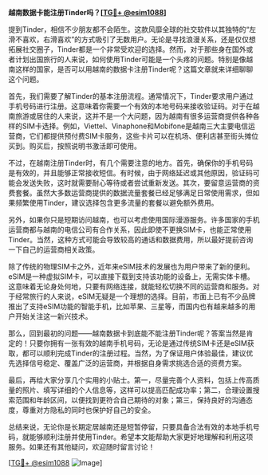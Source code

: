 **越南数据卡能注册Tinder吗？[[TG💪+ @esim1088](https://t.me/s/esim1088)]**

提到Tinder，相信不少朋友都不会陌生。这款风靡全球的社交软件以其独特的“左滑不喜欢，右滑喜欢”的方式吸引了无数用户。无论是寻找浪漫关系，还是仅仅想拓展社交圈子，Tinder都是一个非常受欢迎的选择。然而，对于那些身在国外或者计划出国旅行的人来说，如何使用Tinder可能是一个头疼的问题。特别是像越南这样的国家，是否可以用越南的数据卡注册Tinder呢？这篇文章就来详细聊聊这个问题。

首先，我们需要了解Tinder的基本注册流程。通常情况下，Tinder要求用户通过手机号码进行注册。这意味着你需要一个有效的本地号码来接收验证码。对于在越南旅游或居住的人来说，这并不是一个大问题，因为越南有很多运营商提供各种各样的SIM卡选择。例如，Viettel、Vinaphone和Mobifone是越南三大主要电信运营商，它们都提供预付费SIM卡服务，这些卡片可以在机场、便利店甚至街头摊位买到。购买后，按照说明书激活即可使用。

不过，在越南注册Tinder时，有几个需要注意的地方。首先，确保你的手机号码是有效的，并且能够正常接收短信。有时候，由于网络延迟或其他原因，验证码可能会发送失败，这时就需要耐心等待或者尝试重新发送。其次，要留意运营商的资费套餐。虽然大多数运营商提供的数据流量套餐已经足够满足日常使用需求，但如果频繁使用Tinder，建议选择包含更多流量的套餐以避免额外费用。

另外，如果你只是短期访问越南，也可以考虑使用国际漫游服务。许多国家的手机运营商都与越南的电信公司有合作关系，因此即使不更换SIM卡，也能正常使用Tinder。当然，这种方式可能会导致较高的通话和数据费用，所以最好提前咨询一下自己的运营商相关政策。

除了传统的物理SIM卡之外，近年来eSIM技术的发展也为用户带来了新的便利。eSIM是一种虚拟SIM卡，可以直接下载到支持该功能的设备上，无需实体卡槽。这意味着无论身处何地，只要有网络连接，就能轻松切换不同的运营商和服务。对于经常旅行的人来说，eSIM无疑是一个理想的选择。目前，市面上已有不少品牌推出了支持eSIM功能的智能手机，比如苹果、三星等，而国内也有越来越多的用户开始关注这一新兴技术。

那么，回到最初的问题——越南数据卡到底能不能注册Tinder呢？答案当然是肯定的！只要你拥有一张有效的越南手机号码，无论是通过传统SIM卡还是eSIM获取，都可以顺利完成Tinder的注册过程。当然，为了保证用户体验最佳，建议优先选择信号稳定、覆盖广泛的运营商，并根据自身需求挑选合适的资费方案。

最后，再给大家分享几个实用的小贴士。第一，尽量完善个人资料，包括上传高质量的照片、填写详细的个人信息等，这样可以提高匹配成功率；第二，合理设置搜索范围和年龄区间，以便找到更符合自己期待的对象；第三，保持良好的沟通态度，尊重对方隐私的同时也保护好自己的安全。

总结来说，无论你是长期定居越南还是短暂停留，只要具备合法有效的本地手机号码，就能够顺利注册并使用Tinder。希望本文能帮助大家更好地理解和利用这项服务。如果还有其他疑问，欢迎随时留言讨论！

[[TG💪+ @esim1088](https://t.me/s/esim1088) ![Image](https://i.postimg.cc/4NQfJmqS/Snipaste-2025-05-13-00-14-12.png)]